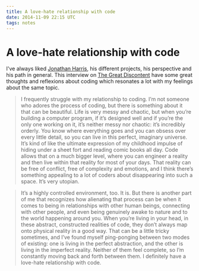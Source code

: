 ```yaml
---
title: A love-hate relationship with code
date: 2014-11-09 22:15 UTC
tags: notes
---
```


# A love-hate relationship with code

I've always liked [Jonathan Harris](http://www.number27.org/), his different projects, his perspective and his path in general. This interview on [The Great Discontent](http://thegreatdiscontent.com/interview/jonathan-harris) have some great thoughts and reflexions about coding which resonates a lot with my feelings about the same topic.

>I frequently struggle with my relationship to coding. I’m not someone who adores the process of coding, but there is something about it that can be beautiful. Life is very messy and chaotic, but when you’re building a computer program, if it’s designed well and if you’re the only one working on it, it’s neither messy nor chaotic: it’s incredibly orderly. You know where everything goes and you can obsess over every little detail, so you can live in this perfect, imaginary universe. It’s kind of like the ultimate expression of my childhood impulse of hiding under a sheet fort and reading comic books all day. Code allows that on a much bigger level, where you can engineer a reality and then live within that reality for most of your days. That reality can be free of conflict, free of complexity and emotions, and I think there’s something appealing to a lot of coders about disappearing into such a space. It’s very utopian.

>It’s a highly controlled environment, too.
It is. But there is another part of me that recognizes how alienating that process can be when it comes to being in relationships with other human beings, connecting with other people, and even being genuinely awake to nature and to the world happening around you. When you’re living in your head, in these abstract, constructed realities of code, they don’t always map onto physical reality in a good way. That can be a little tricky sometimes, and I’ve found myself ping-ponging between two modes of existing: one is living in the perfect abstraction, and the other is living in the imperfect reality. Neither of them feel complete, so I’m constantly moving back and forth between them. I definitely have a love-hate relationship with code.